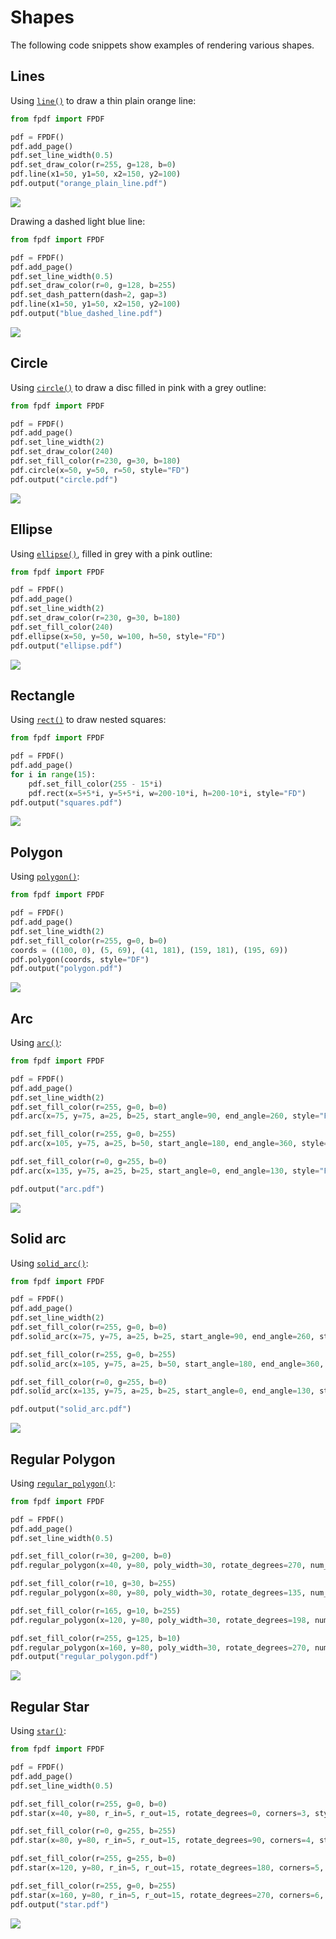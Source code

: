 # Shapes #

The following code snippets show examples of rendering various shapes.

## Lines ##

Using [`line()`](fpdf/fpdf.html#fpdf.fpdf.FPDF.line) to draw a thin plain orange line:
```python
from fpdf import FPDF

pdf = FPDF()
pdf.add_page()
pdf.set_line_width(0.5)
pdf.set_draw_color(r=255, g=128, b=0)
pdf.line(x1=50, y1=50, x2=150, y2=100)
pdf.output("orange_plain_line.pdf")
```
![](orange_plain_line.png)


Drawing a dashed light blue line:
```python
from fpdf import FPDF

pdf = FPDF()
pdf.add_page()
pdf.set_line_width(0.5)
pdf.set_draw_color(r=0, g=128, b=255)
pdf.set_dash_pattern(dash=2, gap=3)
pdf.line(x1=50, y1=50, x2=150, y2=100)
pdf.output("blue_dashed_line.pdf")
```
![](blue_dashed_line.png)

## Circle ##

Using [`circle()`](fpdf/fpdf.html#fpdf.fpdf.FPDF.circle) to draw a disc filled in pink with a grey outline:
```python
from fpdf import FPDF

pdf = FPDF()
pdf.add_page()
pdf.set_line_width(2)
pdf.set_draw_color(240)
pdf.set_fill_color(r=230, g=30, b=180)
pdf.circle(x=50, y=50, r=50, style="FD")
pdf.output("circle.pdf")
```
![](circle.png)

## Ellipse ##

Using [`ellipse()`](fpdf/fpdf.html#fpdf.fpdf.FPDF.ellipse), filled in grey with a pink outline:
```python
from fpdf import FPDF

pdf = FPDF()
pdf.add_page()
pdf.set_line_width(2)
pdf.set_draw_color(r=230, g=30, b=180)
pdf.set_fill_color(240)
pdf.ellipse(x=50, y=50, w=100, h=50, style="FD")
pdf.output("ellipse.pdf")
```
![](ellipse.png)

## Rectangle ##

Using [`rect()`](fpdf/fpdf.html#fpdf.fpdf.FPDF.rect) to draw nested squares:
```python
from fpdf import FPDF

pdf = FPDF()
pdf.add_page()
for i in range(15):
    pdf.set_fill_color(255 - 15*i)
    pdf.rect(x=5+5*i, y=5+5*i, w=200-10*i, h=200-10*i, style="FD")
pdf.output("squares.pdf")
```
![](squares.png)

## Polygon ##

Using [`polygon()`](fpdf/fpdf.html#fpdf.fpdf.FPDF.polygon):

```python
from fpdf import FPDF

pdf = FPDF()
pdf.add_page()
pdf.set_line_width(2)
pdf.set_fill_color(r=255, g=0, b=0)
coords = ((100, 0), (5, 69), (41, 181), (159, 181), (195, 69))
pdf.polygon(coords, style="DF")
pdf.output("polygon.pdf")
```
![](polygon.png)

## Arc ##

Using [`arc()`](fpdf/fpdf.html#fpdf.fpdf.FPDF.arc):

```python
from fpdf import FPDF

pdf = FPDF()
pdf.add_page()
pdf.set_line_width(2)
pdf.set_fill_color(r=255, g=0, b=0)
pdf.arc(x=75, y=75, a=25, b=25, start_angle=90, end_angle=260, style="FD")

pdf.set_fill_color(r=255, g=0, b=255)
pdf.arc(x=105, y=75, a=25, b=50, start_angle=180, end_angle=360, style="FD")

pdf.set_fill_color(r=0, g=255, b=0)
pdf.arc(x=135, y=75, a=25, b=25, start_angle=0, end_angle=130, style="FD")

pdf.output("arc.pdf")
```
![](arc.png)

## Solid arc ##

Using [`solid_arc()`](fpdf/fpdf.html#fpdf.fpdf.FPDF.solid_arc):

```python
from fpdf import FPDF

pdf = FPDF()
pdf.add_page()
pdf.set_line_width(2)
pdf.set_fill_color(r=255, g=0, b=0)
pdf.solid_arc(x=75, y=75, a=25, b=25, start_angle=90, end_angle=260, style="FD")

pdf.set_fill_color(r=255, g=0, b=255)
pdf.solid_arc(x=105, y=75, a=25, b=50, start_angle=180, end_angle=360, style="FD")

pdf.set_fill_color(r=0, g=255, b=0)
pdf.solid_arc(x=135, y=75, a=25, b=25, start_angle=0, end_angle=130, style="FD")

pdf.output("solid_arc.pdf")
```
![](solid_arc.png)

## Regular Polygon ##

Using [`regular_polygon()`](fpdf/fpdf.html#fpdf.fpdf.FPDF.regular_polygon):

```python
from fpdf import FPDF

pdf = FPDF()
pdf.add_page()
pdf.set_line_width(0.5)

pdf.set_fill_color(r=30, g=200, b=0)
pdf.regular_polygon(x=40, y=80, poly_width=30, rotate_degrees=270, num_sides=3, style="FD")

pdf.set_fill_color(r=10, g=30, b=255)
pdf.regular_polygon(x=80, y=80, poly_width=30, rotate_degrees=135, num_sides=4, style="FD")

pdf.set_fill_color(r=165, g=10, b=255)
pdf.regular_polygon(x=120, y=80, poly_width=30, rotate_degrees=198, num_sides=5, style="FD")

pdf.set_fill_color(r=255, g=125, b=10)
pdf.regular_polygon(x=160, y=80, poly_width=30, rotate_degrees=270, num_sides=6, style="FD")
pdf.output("regular_polygon.pdf")
```
![](regular_polygon.png)

## Regular Star ##

Using [`star()`](fpdf/fpdf.html#fpdf.fpdf.FPDF.star):

```python
from fpdf import FPDF

pdf = FPDF()
pdf.add_page()
pdf.set_line_width(0.5)

pdf.set_fill_color(r=255, g=0, b=0)
pdf.star(x=40, y=80, r_in=5, r_out=15, rotate_degrees=0, corners=3, style="FD")

pdf.set_fill_color(r=0, g=255, b=255)
pdf.star(x=80, y=80, r_in=5, r_out=15, rotate_degrees=90, corners=4, style="FD")

pdf.set_fill_color(r=255, g=255, b=0)
pdf.star(x=120, y=80, r_in=5, r_out=15, rotate_degrees=180, corners=5, style="FD")

pdf.set_fill_color(r=255, g=0, b=255)
pdf.star(x=160, y=80, r_in=5, r_out=15, rotate_degrees=270, corners=6, style="FD")
pdf.output("star.pdf")
```
![](star.png)
